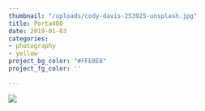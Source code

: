 ```yaml
---
thumbnail: "/uploads/cody-davis-253925-unsplash.jpg"
title: Porta400
date: 2019-01-03
categories:
- photography
- yellow
project_bg_color: "#FFE8E8"
project_fg_color: ''

---
```

![](/uploads/markus-spiske-516263-unsplash.jpg)